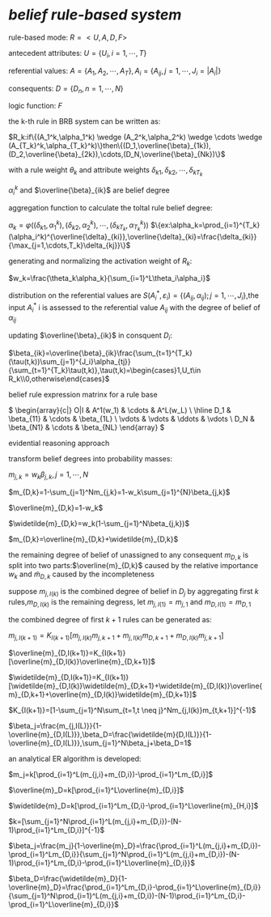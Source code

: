 # _belief rule-based system_

rule-based mode: $R=<U,A,D,F>$

antecedent attributes: $U=\{U_i,i=1,\cdots,T\}$  

referential values: $A=\{A_1,A_2,\cdots,A_T\},A_i=\{A_{ij},j=1,\cdots,J_i=|A_i|\}$

consequents: $D=\{D_n,n=1,\cdots,N\}$

logic function: $F$

the k-th rule in BRB system can be written as:

$R_k:if\{(A_1^k,\alpha_1^k) \wedge (A_2^k,\alpha_2^k) \wedge \cdots \wedge (A_{T_k}^k,\alpha_{T_k}^k)\}then\{(D_1,\overline{\beta}_{1k}),(D_2,\overline{\beta}_{2k}),\cdots,(D_N,\overline{\beta}_{Nk})\}$

with a rule weight $\theta_k$
and attribute weights $\delta_{k1},\delta_{k2},\cdots,\delta_{kT_k}$

$\alpha_i^k$ and $\overline{\beta}_{ik}$ are belief degree

aggregation function to calculate the toltal rule belief degree:

$\alpha_k=\varphi((\delta_{k1},\alpha_1^k),(\delta_{k2},\alpha_2^k),\cdots,(\delta_{kT_k},\alpha_{T_k}^k))$
$\{ex:\alpha_k=\prod_{i=1}^{T_k}(\alpha_i^k)^{\overline{\delta}_{ki}},\overline{\delta}_{ki}=\frac{\delta_{ki}}{\max_{j=1,\cdots,T_k}\delta_{kj}}\}$

generating and normalizing the activation weight of $R_k$:

$w_k=\frac{\theta_k\alpha_k}{\sum_{i=1}^L\theta_i\alpha_i}$

distribution on the referential values are $S(A_i^*,\varepsilon_i)=\{(A_{ij},\alpha_{ij});j=1,\cdots,J_i\}$,the input $A_i^*$
i is assessed to the referential value
$A_{ij}$ with the degree of belief of $\alpha_{ij}$

updating $\overline{\beta}_{ik}$ in consquent $D_i$:

$\beta_{ik}=\overline{\beta}_{ik}\frac{\sum_{t=1}^{T_k}(\tau(t,k))\sum_{j=1}^{J_i}\alpha_{tj}}{\sum_{t=1}^{T_k}\tau(t,k)},\tau(t,k)=\begin{cases}1,U_t\in R_k\\0,otherwise\end{cases}$

belief rule expression matrinx for a rule base

$
\begin{array}{c|}
O|I & A^1(w_1) & \cdots & A^L(w_L) \\
\hline
D_1 & \beta_{11} & \cdots & \beta_{1L} \\
\vdots & \vdots & \ddots & \vdots \\
D_N & \beta_{N1} & \cdots & \beta_{NL}
\end{array}
$

evidential reasoning approach

transform belief degrees into probability masses:

$m_{j,k}=w_k\beta_{j,k},j=1,\cdots,N$

$m_{D,k}=1-\sum_{j=1}^Nm_{j,k}=1-w_k\sum_{j=1}^{N}\beta_{j,k}$

$\overline{m}_{D,k}=1-w_k$

$\widetilde{m}_{D,k}=w_k(1-\sum_{j=1}^N\beta_{j,k})$

$m_{D,k}=\overline{m}_{D,k}+\widetilde{m}_{D,k}$

the remaining degree of belief of unassigned to any consequent $m_{D,k}$ is split into two parts:$\overline{m}_{D,k}$ caused by the relative importance $w_k$ and $\widetilde{m}_{D,k}$ caused by the incompleteness

suppose $m_{j,I(k)}$ is the combined degree of belief in $D_j$ by aggregating first $k$ rules,$m_{D,I(k)}$ is the remaining degress, let $m_{j,I(1)}=m_{j,1}$ and $m_{D,I(1)}=m_{D,1}$

the combined degree of first $k+1$ rules can be generated as:

$m_{j,I(k+1)}=K_{I(k+1)}[m_{j,I(k)}m_{j,k+1}+m_{j,I(k)}m_{D,k+1}+m_{D,I(k)}m_{j,k+1}]$

$\overline{m}_{D,I(k+1)}=K_{I(k+1)}[\overline{m}_{D,I(k)}\overline{m}_{D,k+1}]$

$\widetilde{m}_{D,I(k+1)}=K_{I(k+1)}[\widetilde{m}_{D,I(k)}\widetilde{m}_{D,k+1}+\widetilde{m}_{D,I(k)}\overline{m}_{D,k+1}+\overline{m}_{D,I(k)}\widetilde{m}_{D,k+1}]$

$K_{I(k+1)}=[1-\sum_{j=1}^N\sum_{t=1,t \neq j}^Nm_{j,I(k)}m_{t,k+1}]^{-1}$

$\beta_j=\frac{m_{j,I(L)}}{1-\overline{m}_{D,I(L)}},\beta_D=\frac{\widetilde{m}{D,I(L)}}{1-\overline{m}_{D,I(L)}},\sum_{j=1}^N\beta_j+\beta_D=1$

an analytical ER algorithm is developed:

$m_j=k[\prod_{i=1}^L(m_{j,i}+m_{D,i})-\prod_{i=1}^Lm_{D,i}]$

$\overline{m}_D=k[\prod_{i=1}^L\overline{m}_{D,i}]$

$\widetilde{m}_D=k[\prod_{i=1}^Lm_{D,i}-\prod_{i=1}^L\overline{m}_{H,i}]$

$k=[\sum_{j=1}^N\prod_{i=1}^L(m_{j,i}+m_{D,i})-(N-1)\prod_{i=1}^Lm_{D,i}]^{-1}$

$\beta_j=\frac{m_j}{1-\overline{m}_D}=\frac{\prod_{i=1}^L(m_{j,i}+m_{D,i})-\prod_{i=1}^Lm_{D,i}}{\sum_{j=1}^N\prod_{i=1}^L(m_{j,i}+m_{D,i})-(N-1)\prod_{i=1}^Lm_{D,i}-\prod_{i=1}^L\overline{m}_{D,i}}$

$\beta_D=\frac{\widetilde{m}_D}{1-\overline{m}_D}=\frac{\prod_{i=1}^Lm_{D,i}-\prod_{i=1}^L\overline{m}_{D,i}}{\sum_{j=1}^N\prod_{i=1}^L(m_{j,i}+m_{D,i})-(N-1)\prod_{i=1}^Lm_{D,i}-\prod_{i=1}^L\overline{m}_{D,i}}$

